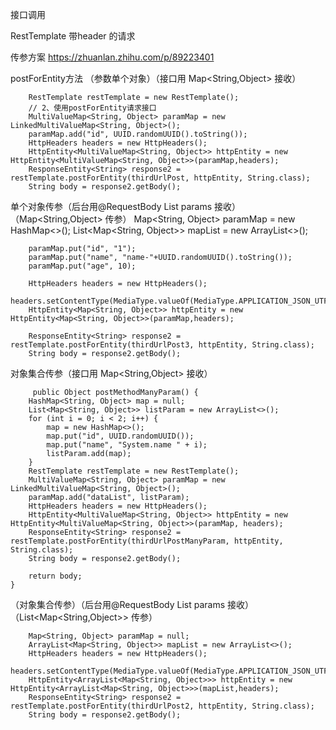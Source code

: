接口调用

RestTemplate  带header 的请求

传参方案 https://zhuanlan.zhihu.com/p/89223401

postForEntity方法
（参数单个对象）（接口用 Map<String,Object> 接收）

        RestTemplate restTemplate = new RestTemplate();
        // 2、使用postForEntity请求接口
        MultiValueMap<String, Object> paramMap = new LinkedMultiValueMap<String, Object>();
        paramMap.add("id", UUID.randomUUID().toString());
        HttpHeaders headers = new HttpHeaders();
        HttpEntity<MultiValueMap<String, Object>> httpEntity = new HttpEntity<MultiValueMap<String, Object>>(paramMap,headers);
        ResponseEntity<String> response2 = restTemplate.postForEntity(thirdUrlPost, httpEntity, String.class);
        String body = response2.getBody();
        
        
 单个对象传参（后台用@RequestBody List<ThirdInfo> params 接收） （Map<String,Object> 传参）
        Map<String, Object> paramMap = new HashMap<>();
        List<Map<String, Object>> mapList = new ArrayList<>();

        paramMap.put("id", "1");
        paramMap.put("name", "name-"+UUID.randomUUID().toString());
        paramMap.put("age", 10);

        HttpHeaders headers = new HttpHeaders();
        headers.setContentType(MediaType.valueOf(MediaType.APPLICATION_JSON_UTF8_VALUE));
        HttpEntity<Map<String, Object>> httpEntity = new HttpEntity<Map<String, Object>>(paramMap,headers);

        ResponseEntity<String> response2 = restTemplate.postForEntity(thirdUrlPost3, httpEntity, String.class);
        String body = response2.getBody();
        
 对象集合传参（接口用 Map<String,Object> 接收）
         
         public Object postMethodManyParam() {
        HashMap<String, Object> map = null;
        List<Map<String, Object>> listParam = new ArrayList<>();
        for (int i = 0; i < 2; i++) {
            map = new HashMap<>();
            map.put("id", UUID.randomUUID());
            map.put("name", "System.name " + i);
            listParam.add(map);
        }
        RestTemplate restTemplate = new RestTemplate();
        MultiValueMap<String, Object> paramMap = new LinkedMultiValueMap<String, Object>();
        paramMap.add("dataList", listParam);
        HttpHeaders headers = new HttpHeaders();
        HttpEntity<MultiValueMap<String, Object>> httpEntity = new HttpEntity<MultiValueMap<String, Object>>(paramMap, headers);
        ResponseEntity<String> response2 = restTemplate.postForEntity(thirdUrlPostManyParam, httpEntity, String.class);
        String body = response2.getBody();

        return body;
    }

（对象集合传参）（后台用@RequestBody List<ThirdInfo> params 接收）（List<Map<String,Object>> 传参）
        
        Map<String, Object> paramMap = null;
        ArrayList<Map<String, Object>> mapList = new ArrayList<>();
        HttpHeaders headers = new HttpHeaders();
        headers.setContentType(MediaType.valueOf(MediaType.APPLICATION_JSON_UTF8_VALUE));
        HttpEntity<ArrayList<Map<String, Object>>> httpEntity = new HttpEntity<ArrayList<Map<String, Object>>>(mapList,headers);
        ResponseEntity<String> response2 = restTemplate.postForEntity(thirdUrlPost2, httpEntity, String.class);
        String body = response2.getBody();
        
